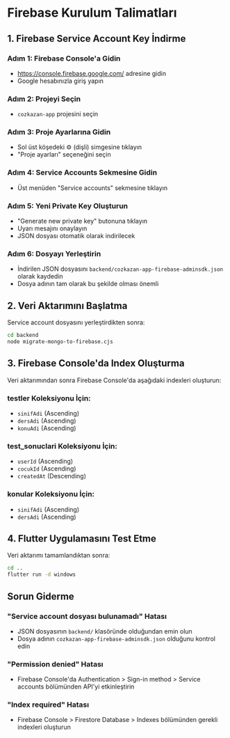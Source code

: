 # Firebase Kurulum Talimatları

## 1. Firebase Service Account Key İndirme

### Adım 1: Firebase Console'a Gidin
- https://console.firebase.google.com/ adresine gidin
- Google hesabınızla giriş yapın

### Adım 2: Projeyi Seçin
- `cozkazan-app` projesini seçin

### Adım 3: Proje Ayarlarına Gidin
- Sol üst köşedeki ⚙️ (dişli) simgesine tıklayın
- "Proje ayarları" seçeneğini seçin

### Adım 4: Service Accounts Sekmesine Gidin
- Üst menüden "Service accounts" sekmesine tıklayın

### Adım 5: Yeni Private Key Oluşturun
- "Generate new private key" butonuna tıklayın
- Uyarı mesajını onaylayın
- JSON dosyası otomatik olarak indirilecek

### Adım 6: Dosyayı Yerleştirin
- İndirilen JSON dosyasını `backend/cozkazan-app-firebase-adminsdk.json` olarak kaydedin
- Dosya adının tam olarak bu şekilde olması önemli

## 2. Veri Aktarımını Başlatma

Service account dosyasını yerleştirdikten sonra:

```bash
cd backend
node migrate-mongo-to-firebase.cjs
```

## 3. Firebase Console'da Index Oluşturma

Veri aktarımından sonra Firebase Console'da aşağıdaki indexleri oluşturun:

### testler Koleksiyonu İçin:
- `sinifAdi` (Ascending)
- `dersAdi` (Ascending) 
- `konuAdi` (Ascending)

### test_sonuclari Koleksiyonu İçin:
- `userId` (Ascending)
- `cocukId` (Ascending)
- `createdAt` (Descending)

### konular Koleksiyonu İçin:
- `sinifAdi` (Ascending)
- `dersAdi` (Ascending)

## 4. Flutter Uygulamasını Test Etme

Veri aktarımı tamamlandıktan sonra:

```bash
cd ..
flutter run -d windows
```

## Sorun Giderme

### "Service account dosyası bulunamadı" Hatası
- JSON dosyasının `backend/` klasöründe olduğundan emin olun
- Dosya adının `cozkazan-app-firebase-adminsdk.json` olduğunu kontrol edin

### "Permission denied" Hatası
- Firebase Console'da Authentication > Sign-in method > Service accounts bölümünden API'yi etkinleştirin

### "Index required" Hatası
- Firebase Console > Firestore Database > Indexes bölümünden gerekli indexleri oluşturun 